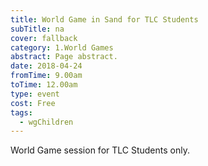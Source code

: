 ```yaml
---
title: World Game in Sand for TLC Students
subTitle: na
cover: fallback
category: 1.World Games
abstract: Page abstract.
date: 2018-04-24
fromTime: 9.00am
toTime: 12.00am
type: event
cost: Free
tags:
  - wgChildren
---
```


World Game session for TLC Students only.

